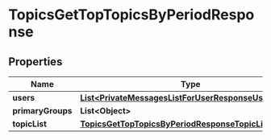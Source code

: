 

# TopicsGetTopTopicsByPeriodResponse


## Properties

| Name | Type | Description | Notes |
|------------ | ------------- | ------------- | -------------|
|**users** | [**List&lt;PrivateMessagesListForUserResponseUsersInner&gt;**](PrivateMessagesListForUserResponseUsersInner.md) |  |  [optional] |
|**primaryGroups** | **List&lt;Object&gt;** |  |  [optional] |
|**topicList** | [**TopicsGetTopTopicsByPeriodResponseTopicList**](TopicsGetTopTopicsByPeriodResponseTopicList.md) |  |  [optional] |



